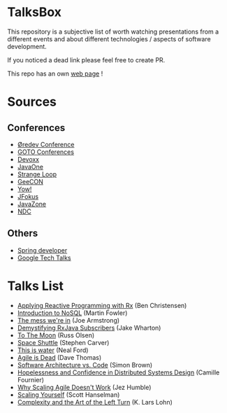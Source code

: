 # TalksBox

This repository is a subjective list of worth watching presentations from a different events and about different technologies / aspects of software development.

If you noticed a dead link please feel free to create PR.

This repo has an own [web page](http://talks-box.com) !

# Sources

## Conferences

* [Øredev Conference](https://vimeo.com/user4280938)
* [GOTO Conferences](https://www.youtube.com/channel/UCs_tLP3AiwYKwdUHpltJPuA)
* [Devoxx](https://www.youtube.com/channel/UCCBVCTuk6uJrN3iFV_3vurg)
* [JavaOne](https://www.youtube.com/channel/UCdDhYMT2USoLdh4SZIsu_1g)
* [Strange Loop](https://www.youtube.com/channel/UC_QIfHvN9auy2CoOdSfMWDw)
* [GeeCON](https://vimeo.com/geecon)
* [Yow!](https://www.youtube.com/channel/UCAvGvvEemkeX8hurdPXr7hA)
* [JFokus](https://www.youtube.com/user/javamattias)
* [JavaZone](https://vimeo.com/javazone)
* [NDC](https://vimeo.com/ndcconferences)

## Others

* [Spring developer](https://www.youtube.com/channel/UC7yfnfvEUlXUIfm8rGLwZdA)
* [Google Tech Talks](https://www.youtube.com/user/GoogleTechTalks)

# Talks List

* [Applying Reactive Programming with Rx](https://www.youtube.com/watch?v=8OcCSQS0tug) (Ben Christensen)
* [Introduction to NoSQL](https://www.youtube.com/watch?v=qI_g07C_Q5I) (Martin Fowler)
* [The mess we're in](https://www.youtube.com/watch?v=lKXe3HUG2l4) (Joe Armstrong)
* [Demystifying RxJava Subscribers](https://vimeo.com/144812843) (Jake Wharton)
* [To The Moon](https://www.youtube.com/watch?v=l3XwpSKqNZw) (Russ Olsen)
* [Space Shuttle](https://www.youtube.com/watch?v=AyrRoKN_kvg) (Stephen Carver)
* [This is water](https://vimeo.com/110776191) (Neal Ford)
* [Agile is Dead](https://www.youtube.com/watch?v=a-BOSpxYJ9M) (Dave Thomas)
* [Software Architecture vs. Code](https://www.youtube.com/watch?v=GAFZcYlO5S0) (Simon Brown)
* [Hopelessness and Confidence in Distributed Systems Design](https://www.youtube.com/watch?v=TlU1opuCXB0) (Camille Fournier)
* [Why Scaling Agile Doesn't Work](https://www.youtube.com/watch?v=2zYxWEZ0gYg) (Jez Humble)
* [Scaling Yourself](https://www.youtube.com/watch?v=IWPgUn8tL8s) (Scott Hanselman)
* [Complexity and the Art of the Left Turn](https://www.youtube.com/watch?v=bSfe5M_zG2s) (K. Lars Lohn)
